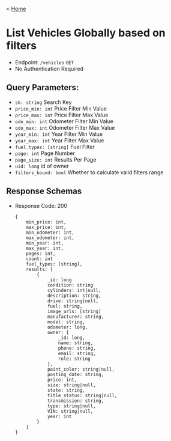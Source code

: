 < [Home](../../BackendAPIs.md)
# List Vehicles Globally based on filters
- Endpoint: `/vehicles` `GET`
- No Authentication Required
## Query Parameters:
- `sk: string` Search Key
- `price_min: int` Price Filter Min Value
- `price_max: int` Price Filter Max Value
- `odo_min: int` Odometer Filter Min Value
- `odo_max: int` Odometer Filter Max Value
- `year_min: int` Year Filter Min Value
- `year_max: int` Year Filter Max Value
- `fuel_types: [string]` Fuel Filter
- `page: int` Page Number
- `page_size: int` Results Per Page
- `uid: long` id of owner
- `filters_bound: bool` Whether to calculate valid filters range
## Response Schemas
- Response Code: 200
    ```
    {
        min_price: int,
        max_price: int,
        min_odometer: int,
        max_odometer: int,
        min_year: int,
        max_year: int,
        pages: int,
        count: int
        fuel_types: [string],
        results: [
            {
                _id: long
                condition: string  
                cylinders: int|null, 
                description: string, 
                drive: string|null, 
                fuel: string, 
                image_urls: [string]
                manufacturer: string, 
                model: string, 
                odometer: long, 
                owner: {
                    _id: long,
                    name: string,
                    phone: string,
                    email: string,
                    role: string
                },
                paint_color: string|null,
                posting_date: string,
                price: int,
                size: string|null,
                state: string,
                title_status: string|null,
                transmission: string,
                type: string|null,
                VIN: string|null,
                year: int
            }
        ]
    }
    ```
